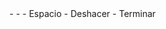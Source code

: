 <meta data-spell-branch  data-spell-update-dyn-onchange>
- <meta data-dyn="spell-word-prediction" data-words-file="es-subtlex-esp.json" data-max-nodes="3" data-predict-after-n-chars="3">
- <meta data-dyn="spell-letter-prediction" data-words-file="es-subtlex-esp.json" data-alphabet="aábcdefghijklmnñoópqrstuüvwxyz">
- Espacio <meta data-spell-letter=" ">
- Deshacer <meta data-spell-delchar>
- Terminar <meta data-spell-finish>
